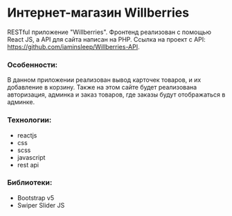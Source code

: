 # Интернет-магазин Willberries

RESTful приложение "Willberries". Фронтенд реализован с помощью React JS, а API для сайта написан на PHP.
Ссылка на проект с API: https://github.com/iaminsleep/Willberries-API.

### Особенности:

В данном приложении реализован вывод карточек товаров, и их добавление в корзину. Также на этом сайте будет реализована авторизация, админка и заказ товаров, где заказы будут отображаться в админке.

### Технологии:

- reactjs
- css
- scss
- javascript
- rest api

### Библиотеки:

- Bootstrap v5
- Swiper Slider JS
